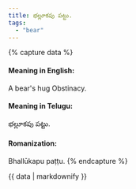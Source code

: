 ```yaml
---
title: భల్లూకపు పట్టు.
tags:
  - "bear"
---
```


{% capture data %}
#### Meaning in English:
A bear's hug
Obstinacy.

#### Meaning in Telugu:
భల్లూకపు పట్టు.

#### Romanization:
Bhallūkapu paṭṭu.
{% endcapture %}

{{ data | markdownify }}


